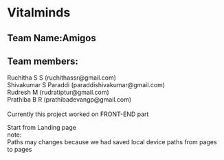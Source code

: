 <h1>Vitalminds</h1>
<h2>Team Name:Amigos</h2>
<h2>Team members:</h2>
Ruchitha S S (ruchithassr@gmail.com) <br>
Shivakumar S Paraddi (paraddishivakumar@gmail.com) <br>
Rudresh M (rudratiptur@gmail.com) <br>
Prathiba B R (prathibadevangp@gmail.com) <br>
<br>
Currently this project worked on FRONT-END part<br>

Start from Landing page <br>
note:<br>
Paths may changes because we had saved local device paths from pages to pages 
